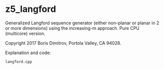 # z5_langford
Generalized Langford sequence generator (either non-planar or planar in 2 or more dimensions) using the increasing-m approach.  Pure CPU (multicore) version.

Copyright 2017 Boris Dimitrov, Portola Valley, CA 94028.

Explanation and code:

    langford.cpp

